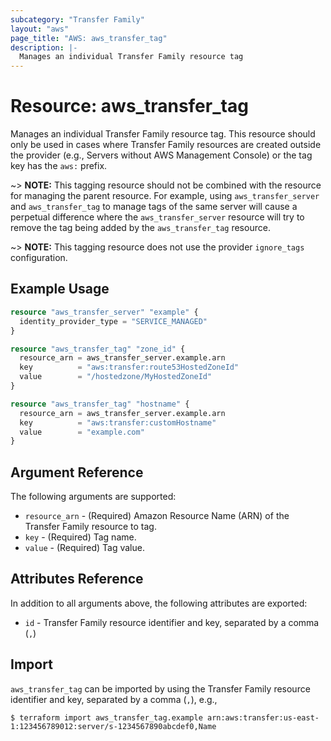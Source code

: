 ```yaml
---
subcategory: "Transfer Family"
layout: "aws"
page_title: "AWS: aws_transfer_tag"
description: |-
  Manages an individual Transfer Family resource tag
---
```


# Resource: aws_transfer_tag

Manages an individual Transfer Family resource tag. This resource should only be used in cases where Transfer Family resources are created outside the provider (e.g., Servers without AWS Management Console) or the tag key has the `aws:` prefix.

~> **NOTE:** This tagging resource should not be combined with the resource for managing the parent resource. For example, using `aws_transfer_server` and `aws_transfer_tag` to manage tags of the same server will cause a perpetual difference where the `aws_transfer_server` resource will try to remove the tag being added by the `aws_transfer_tag` resource.

~> **NOTE:** This tagging resource does not use the provider `ignore_tags` configuration.

## Example Usage

```terraform
resource "aws_transfer_server" "example" {
  identity_provider_type = "SERVICE_MANAGED"
}

resource "aws_transfer_tag" "zone_id" {
  resource_arn = aws_transfer_server.example.arn
  key          = "aws:transfer:route53HostedZoneId"
  value        = "/hostedzone/MyHostedZoneId"
}

resource "aws_transfer_tag" "hostname" {
  resource_arn = aws_transfer_server.example.arn
  key          = "aws:transfer:customHostname"
  value        = "example.com"
}
```

## Argument Reference

The following arguments are supported:

* `resource_arn` - (Required) Amazon Resource Name (ARN) of the Transfer Family resource to tag.
* `key` - (Required) Tag name.
* `value` - (Required) Tag value.

## Attributes Reference

In addition to all arguments above, the following attributes are exported:

* `id` - Transfer Family resource identifier and key, separated by a comma (`,`)

## Import

`aws_transfer_tag` can be imported by using the Transfer Family resource identifier and key, separated by a comma (`,`), e.g.,

```
$ terraform import aws_transfer_tag.example arn:aws:transfer:us-east-1:123456789012:server/s-1234567890abcdef0,Name
```
